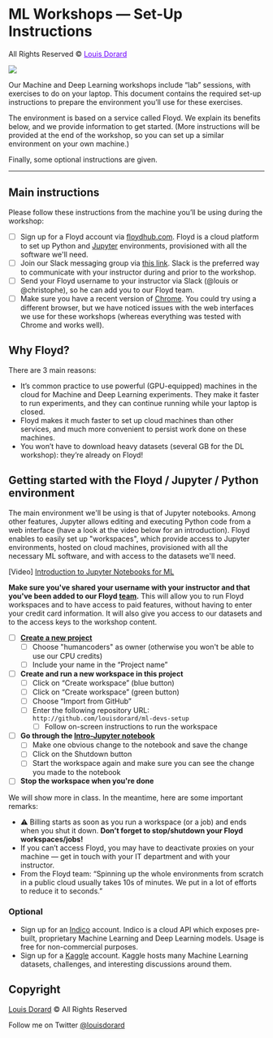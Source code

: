 # ML Workshops — Set-Up Instructions

All Rights Reserved © <a href="http://www.louisdorard.com" style="color: #6D00FF;">Louis Dorard</a>

<img src="http://s3.louisdorard.com.s3.amazonaws.com/ML_icon.png">

Our Machine and Deep Learning workshops include “lab” sessions, with exercises to do on your laptop. This document contains the required set-up instructions to prepare the environment you’ll use for these exercises.

The environment is based on a service called Floyd. We explain its benefits below, and we provide information to get started. (More instructions will be provided at the end of the workshop, so you can set up a similar environment on your own machine.)

Finally, some optional instructions are given.

***

## Main instructions

Please follow these instructions from the machine you’ll be using during the workshop:

* [ ] Sign up for a Floyd account via [floydhub.com](https://www.floydhub.com/). Floyd is a cloud platform to set up Python and [Jupyter](https://jupyter.org/) environments, provisioned with all the software we'll need.
* [ ] Join our Slack messaging group via [this link](https://louisdorard.com/slack). Slack is the preferred way to communicate with your instructor during and prior to the workshop.
* [ ] Send your Floyd username to your instructor via Slack (@louis or @christophe), so he can add you to our Floyd team.
* [ ] Make sure you have a recent version of [Chrome](http://google.com/chrome). You could try using a different browser, but we have noticed issues with the web interfaces we use for these workshops (whereas everything was tested with Chrome and works well).

## Why Floyd?

There are 3 main reasons:

* It’s common practice to use powerful (GPU-equipped) machines in the cloud for Machine and Deep Learning experiments. They make it faster to run experiments, and they can continue running while your laptop is closed.
* Floyd makes it much faster to set up cloud machines than other services, and much more convenient to persist work done on these machines.
* You won’t have to download heavy datasets (several GB for the DL workshop): they’re already on Floyd!

## Getting started with the Floyd / Jupyter / Python environment

The main environment we'll be using is that of Jupyter notebooks. Among other features, Jupyter allows editing and executing Python code from a web interface (have a look at the video below for an introduction). Floyd enables to easily set up "workspaces", which provide access to Jupyter environments, hosted on cloud machines, provisioned with all the necessary ML software, and with access to the datasets we'll need.

[Video] [Introduction to Jupyter Notebooks for ML](https://www.youtube.com/watch?v=pwr-pR0tu5Y&&feature=youtu.be)

**Make sure you've shared your username with your instructor and that you've been added to our Floyd [team](https://www.floydhub.com/teams/humancoders/settings).** This will allow you to run Floyd workspaces and to have access to paid features, without having to enter your credit card information. It will also give you access to our datasets and to the access keys to the workshop content.

* [ ] **[Create a new project](https://www.floydhub.com/projects/create)**
  * [ ] Choose "humancoders" as owner (otherwise you won't be able to use our CPU credits)
  * [ ] Include your name in the “Project name”
* [ ] **Create and run a new workspace in this project**
  * [ ] Click on “Create workspace” (blue button)
  * [ ] Click on “Create workspace” (green button)
  * [ ] Choose “Import from GitHub”
  * [ ] Enter the following repository URL: `http://github.com/louisdorard/ml-devs-setup`
    * [ ] Follow on-screen instructions to run the workspace
* [ ] **Go through the [Intro-Jupyter notebook](Intro-Jupyter.ipynb)**
  * [ ] Make one obvious change to the notebook and save the change
  * [ ] Click on the Shutdown button
  * [ ] Start the workspace again and make sure you can see the change you made to the notebook
* [ ] **Stop the workspace when you're done**

We will show more in class. In the meantime, here are some important remarks:

* ⚠️ Billing starts as soon as you run a workspace (or a job) and ends when you shut it down. **Don’t forget to stop/shutdown your Floyd workspaces/jobs!**
* If you can’t access Floyd, you may have to deactivate proxies on your machine — get in touch with your IT department and with your instructor.
* From the Floyd team: “Spinning up the whole environments from scratch in a public cloud usually takes 10s of minutes. We put in a lot of efforts to reduce it to seconds.”

<!--
In case you cannot use Floyd, you will need to download the workshop datasets and to install all the required ML software on your own machine, which will be time consuming.
-->

### Optional

* Sign up for an [Indico](http://www.indico.io/) account. Indico is a cloud API which exposes pre-built, proprietary Machine Learning and Deep Learning models. Usage is free for non-commercial purposes.
* Sign up for a [Kaggle](http://kaggle.com) account. Kaggle hosts many Machine Learning datasets, challenges, and interesting discussions around them.

## Copyright

[Louis Dorard](http://louisdorard.com) © All Rights Reserved

Follow me on Twitter [@louisdorard](https://twitter.com/louisdorard)
